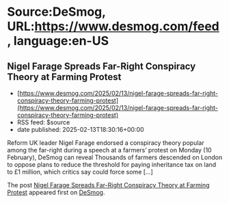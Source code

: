 # Source:DeSmog, URL:https://www.desmog.com/feed, language:en-US

## Nigel Farage Spreads Far-Right Conspiracy Theory at Farming Protest
 - [https://www.desmog.com/2025/02/13/nigel-farage-spreads-far-right-conspiracy-theory-farming-protest](https://www.desmog.com/2025/02/13/nigel-farage-spreads-far-right-conspiracy-theory-farming-protest)
 - RSS feed: $source
 - date published: 2025-02-13T18:30:16+00:00

<p>Reform UK leader Nigel Farage endorsed a conspiracy theory popular among the far-right during a speech at a farmers’ protest on Monday (10 February), DeSmog can reveal Thousands of farmers descended on London to oppose plans to reduce the threshold for paying inheritance tax on land to £1 million, which critics say could force some [&#8230;]</p>
<p>The post <a href="https://www.desmog.com/2025/02/13/nigel-farage-spreads-far-right-conspiracy-theory-farming-protest/" data-wpel-link="internal">Nigel Farage Spreads Far-Right Conspiracy Theory at Farming Protest</a> appeared first on <a href="https://www.desmog.com" data-wpel-link="internal">DeSmog</a>.</p>

